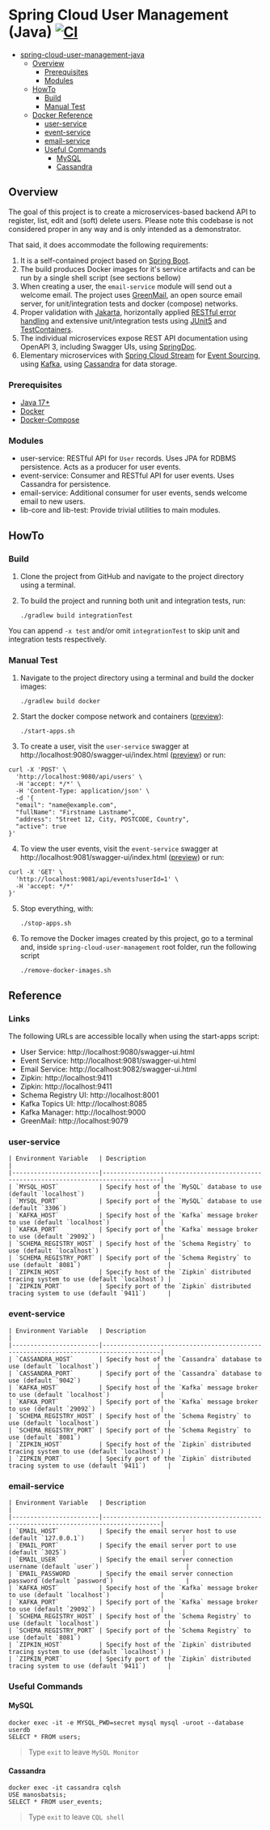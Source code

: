 # Spring Cloud User Management (Java) [![CI](https://github.com/manosbatsis/spring-cloud-user-management-java/actions/workflows/gradle.yml/badge.svg)](https://github.com/manosbatsis/spring-cloud-user-management-java/actions/workflows/gradle.yml)

<!-- TOC -->
* [spring-cloud-user-management-java](#spring-cloud-user-management-java)
  * [Overview](#overview)
    * [Prerequisites](#prerequisites)
    * [Modules](#modules)
  * [HowTo](#howto)
    * [Build](#build)
    * [Manual Test](#manual-test)
  * [Docker Reference](#docker-reference)
    * [user-service](#user-service)
    * [event-service](#event-service)
    * [email-service](#email-service)
    * [Useful Commands](#useful-commands)
      * [MySQL](#mysql)
      * [Cassandra](#cassandra)
<!-- TOC -->

## Overview

The goal of this project is to create a microservices-based backend API to register, list, edit and (soft) delete users.
Please note this codebase is not considered proper in any way and is only intended as a demonstrator.

That said, it does accommodate the following requirements:

1. It is a self-contained project based on [Spring Boot](https://docs.spring.io/spring-boot/docs/current/reference/htmlsingle/).
2. The build produces Docker images for it's service artifacts and can be run by a single shell script (see sections bellow)
3. When creating a user, the `email-service` module will send out a welcome email. The project uses
   [GreenMail](https://greenmail-mail-test.github.io/greenmail/), an open source email server,
   for unit/integration tests and docker (compose) networks.
4. Proper validation with [Jakarta](https://beanvalidation.org/),
   horizontally applied [RESTful error handling](https://github.com/wimdeblauwe/error-handling-spring-boot-starter)
   and extensive unit/integration tests using [JUnit5](https://junit.org/junit5/) and [TestContainers](https://www.testcontainers.org/).
5. The individual microservices expose REST API documentation using OpenAPI 3, including Swagger UIs, using
   [SpringDoc](https://springdoc.org/).
6. Elementary microservices with
   [Spring Cloud Stream](https://docs.spring.io/spring-cloud-stream/docs/current/reference/html/) for
   [Event Sourcing](https://martinfowler.com/eaaDev/EventSourcing.html), using [Kafka](https://kafka.apache.org/),
   using [Cassandra](https://cassandra.apache.org) for data storage.

### Prerequisites

- [Java 17+](https://www.oracle.com/java/technologies/downloads/#java17)
- [Docker](https://www.docker.com/)
- [Docker-Compose](https://docs.docker.com/compose/install/)

### Modules

- user-service: RESTful API for `User` records. Uses JPA for RDBMS persistence.
  Acts as a producer for user events.
- event-service: Consumer and RESTful API for user events. Uses Cassandra for persistence.
- email-service: Additional consumer for user events, sends welcome email to new users.
- lib-core and lib-test: Provide trivial utilities to main modules.

## HowTo

### Build

1. Clone the project from GitHub and navigate to the project directory using a terminal.
2. To build the project and running both unit and integration tests, run:

   `./gradlew build integrationTest`

You can append `-x test` and/or omit `integrationTest` to skip unit and integration tests respectively.

### Manual Test

1. Navigate to the project directory using a terminal and build the docker images:

    `./gradlew build docker`



2. Start the docker compose network and containers ([preview](doc/img/start-apps.png)):

   `./start-apps.sh`

3. To create a user, visit the `user-service` swagger at http://localhost:9080/swagger-ui/index.html
    ([preview](https://raw.githubusercontent.com/manosbatsis/spring-cloud-user-management-java/src/doc/img/user-service-swagger-create-user.png)) or run:

```
curl -X 'POST' \
  'http://localhost:9080/api/users' \
  -H 'accept: */*' \
  -H 'Content-Type: application/json' \
  -d '{
  "email": "name@example.com",
  "fullName": "Firstname Lastname",
  "address": "Street 12, City, POSTCODE, Country",
  "active": true
}'
```

4. To view the user events, visit the `event-service`  swagger at http://localhost:9081/swagger-ui/index.html
   ([preview](user-service-swagger-create-user.png)) or run:

```
curl -X 'GET' \
  'http://localhost:9081/api/events?userId=1' \
  -H 'accept: */*'
}'
```

5. Stop everything, with:

   `./stop-apps.sh`

6. To remove the Docker images created by this project, go to a terminal and, inside `spring-cloud-user-management` root folder, run the following script

    `./remove-docker-images.sh`

## Reference

### Links

The following URLs are accessible locally when using the start-apps script:

- User Service: http://localhost:9080/swagger-ui.html
- Event Service: http://localhost:9081/swagger-ui.html
- Email Service: http://localhost:9082/swagger-ui.html
- Zipkin: http://localhost:9411
- Zipkin: http://localhost:9411
- Schema Registry UI: http://localhost:8001
- Kafka Topics UI: http://localhost:8085
- Kafka Manager: http://localhost:9000
- GreenMail: http://localhost:9079

### user-service

    | Environment Variable   | Description                                                                          |
    |------------------------|--------------------------------------------------------------------------------------|
    | `MYSQL_HOST`           | Specify host of the `MySQL` database to use (default `localhost`)                    |
    | `MYSQL_PORT`           | Specify port of the `MySQL` database to use (default `3306`)                         |
    | `KAFKA_HOST`           | Specify host of the `Kafka` message broker to use (default `localhost`)              |
    | `KAFKA_PORT`           | Specify port of the `Kafka` message broker to use (default `29092`)                  |
    | `SCHEMA_REGISTRY_HOST` | Specify host of the `Schema Registry` to use (default `localhost`)                   |
    | `SCHEMA_REGISTRY_PORT` | Specify port of the `Schema Registry` to use (default `8081`)                        |
    | `ZIPKIN_HOST`          | Specify host of the `Zipkin` distributed tracing system to use (default `localhost`) |
    | `ZIPKIN_PORT`          | Specify port of the `Zipkin` distributed tracing system to use (default `9411`)      |

### event-service

    | Environment Variable   | Description                                                                          |
    |------------------------|--------------------------------------------------------------------------------------|
    | `CASSANDRA_HOST`       | Specify host of the `Cassandra` database to use (default `localhost`)                |
    | `CASSANDRA_PORT`       | Specify port of the `Cassandra` database to use (default `9042`)                     |
    | `KAFKA_HOST`           | Specify host of the `Kafka` message broker to use (default `localhost`)              |
    | `KAFKA_PORT`           | Specify port of the `Kafka` message broker to use (default `29092`)                  |
    | `SCHEMA_REGISTRY_HOST` | Specify host of the `Schema Registry` to use (default `localhost`)                   |
    | `SCHEMA_REGISTRY_PORT` | Specify port of the `Schema Registry` to use (default `8081`)                        |
    | `ZIPKIN_HOST`          | Specify host of the `Zipkin` distributed tracing system to use (default `localhost`) |
    | `ZIPKIN_PORT`          | Specify port of the `Zipkin` distributed tracing system to use (default `9411`)      |

### email-service

    | Environment Variable   | Description                                                                          |
    |------------------------|--------------------------------------------------------------------------------------|
    | `EMAIL_HOST`           | Specify the email server host to use (default `127.0.0.1`)                           |
    | `EMAIL_PORT`           | Specify the email server port to use (default `3025`)                                |
    | `EMAIL_USER`           | Specify the email server connection username (default `user`)                        |
    | `EMAIL_PASSWORD        | Specify the email server connection password (default `password`)                    |
    | `KAFKA_HOST`           | Specify host of the `Kafka` message broker to use (default `localhost`)              |
    | `KAFKA_PORT`           | Specify port of the `Kafka` message broker to use (default `29092`)                  |
    | `SCHEMA_REGISTRY_HOST` | Specify host of the `Schema Registry` to use (default `localhost`)                   |
    | `SCHEMA_REGISTRY_PORT` | Specify port of the `Schema Registry` to use (default `8081`)                        |
    | `ZIPKIN_HOST`          | Specify host of the `Zipkin` distributed tracing system to use (default `localhost`) |
    | `ZIPKIN_PORT`          | Specify port of the `Zipkin` distributed tracing system to use (default `9411`)      |


### Useful Commands

#### MySQL

```
docker exec -it -e MYSQL_PWD=secret mysql mysql -uroot --database userdb
SELECT * FROM users;
```
> Type `exit` to leave `MySQL Monitor`

#### Cassandra

```
docker exec -it cassandra cqlsh
USE manosbatsis;
SELECT * FROM user_events;
```
> Type `exit` to leave `CQL shell`



